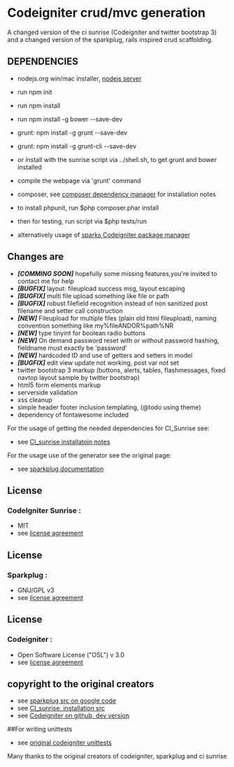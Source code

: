 # Codeigniter crud/mvc generation

A changed version of the ci sunrise  (Codeigniter and twitter bootstrap 3)
and a changed version of the sparkplug, rails inspired crud scaffolding.


## DEPENDENCIES
* nodejs.org win/mac installer, [nodejs server](http://nodejs.org)
* run npm init
* run npm install
* run npm install -g bower --save-dev
* grunt: npm install -g grunt  --save-dev
* grunt: npm install -g grunt-cli  --save-dev
* or install with the sunrise script via ../shell.sh, to get grunt and bower installed
* compile the webpage via 'grunt' command

* composer, see [composer dependency manager](https://getcomposer.org/) for installation notes
* to install phpunit, run $php composer.phar install
* then for testing, run script via $php tests/run
* alternatively usage of [sparks Codeigniter package manager](http://getsparks.org/)

## Changes are
* ***[COMMING SOON]*** hopefully some missing features,you're invited to contact me for help
* ***[BUGFIX]*** layout: fileupload success msg, layout escaping
* ***[BUGFIX]*** multi file upload something like file or path
* ***[BUGFIX]*** robust filefield recognition instead of non sanitized post filename and setter call construction
* ***[NEW]*** Fileupload for multiple files (plain old html fileupload), naming convention something like my%fileANDOR%path%NR
* ***[NEW]*** type tinyint for boolean radio buttons
* ***[NEW]*** On demand password reset with or without password hashing, fieldname must exactly be 'password'
* ***[NEW]*** hardcoded ID and use of getters and setters in model
* ***[BUGFIX]*** edit view update not working, post var not set
* twitter bootstrap 3 markup (buttons, alerts, tables, flashmessages, fixed navtop layout sample by twitter bootstrap)
* html5 form elements markup
* serverside validation
* xss cleanup
* simple header footer inclusion templating, (@todo using theme)
* dependency of fontawesome included

For the usage of getting the needed dependencies for CI_Sunrise see:
* see [CI_sunrise installatoin notes](https://github.com/sjlu/CodeIgniter-Sunrise/blob/master/README.md)

For the usage use of the generator see the original page:
* see [sparkplug documentation](https://code.google.com/p/sparkplug/wiki/Usage)

## License
### CodeIgniter Sunrise :
* MIT
* see [license agreement](https://github.com/peterruler/CI_sunrise_sparkplug/blob/master/MIT.txt)

## License
### Sparkplug :

* GNU/GPL v3
* see [license agreement](https://github.com/peterruler/CI_sunrise_sparkplug/blob/master/scaffolding/gpl-3.0.txt)

## License
### Codeigniter :
* Open Software License ("OSL") v 3.0
* see [license agreement](https://github.com/peterruler/CI_sunrise_sparkplug/blob/master/oslicense.txt)

## copyright to the original creators

* see [sparkplug src on google code](https://code.google.com/p/sparkplug/)
* see [CI_sunrise, installation src](https://github.com/sjlu/CodeIgniter-Sunrise)
* see [Codeigniter on github, dev version](https://github.com/EllisLab/CodeIgniter/)

##For writing unittests
* see [original codeigniter unittests](https://github.com/peterruler/CI_sunrise_sparkplug/blob/master/tests/README.md)

Many thanks to the original creators of codeigniter, sparkplug and ci sunrise

